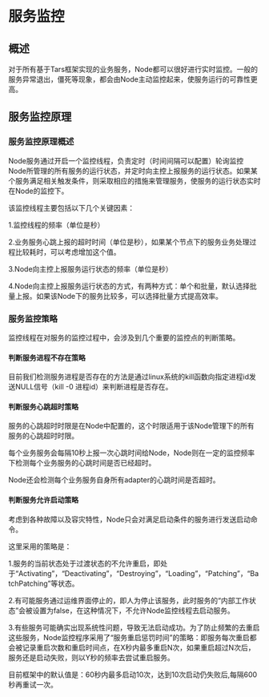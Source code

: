 # 服务监控

## 概述

对于所有基于Tars框架实现的业务服务，Node都可以很好进行实时监控。一般的服务异常退出，僵死等现象，都会由Node主动监控起来，使服务运行的可靠性更高。

## 服务监控原理

### 服务监控原理概述

Node服务通过开启一个监控线程，负责定时（时间间隔可以配置）轮询监控Node所管理的所有服务的运行状态，并定时向主控上报服务的运行状态。如果某个服务满足相关触发条件，则采取相应的措施来管理服务，使服务的运行状态实时在Node的监控下。

该监控线程主要包括以下几个关键因素：

1.监控线程的频率（单位是秒）

2.业务服务心跳上报的超时时间（单位是秒），如果某个节点下的服务业务处理过程比较耗时，可以考虑增加这个值。

3.Node向主控上报服务运行状态的频率（单位是秒）

4.Node向主控上报服务运行状态的方式，有两种方式：单个和批量，默认选择批量上报。如果该Node下的服务比较多，可以选择批量方式提高效率。

### 服务监控策略

监控线程在对服务的监控过程中，会涉及到几个重要的监控点的判断策略。

#### 判断服务进程不存在策略

目前我们检测服务进程是否存在的方法是通过linux系统的kill函数向指定进程id发送NULL信号（kill -0 进程id）来判断进程是否存在。

#### 判断服务心跳超时策略

服务的心跳超时时限是在Node中配置的，这个时限适用于该Node管理下的所有服务的心跳超时时限。

每个业务服务会每隔10秒上报一次心跳时间给Node，Node则在一定的监控频率下检测每个业务服务的心跳时间是否已经超时。

Node还会检测每个业务服务自身所有adapter的心跳时间是否超时。

#### 判断服务允许启动策略

考虑到各种故障以及容灾特性，Node只会对满足启动条件的服务进行发送启动命令。

这里采用的策略是：

1.服务的当前状态处于过渡状态的不允许重启，即处于“Activating”，“Deactivating”，“Destroying”，“Loading”，“Patching”，“BatchPatching”等状态。

2.有可能服务通过运维界面停止的，即人为停止该服务，此时服务的“内部工作状态”会被设置为false，在这种情况下，不允许Node监控线程去启动服务。

3.有些服务可能确实出现系统性问题，导致无法启动成功。为了防止频繁的去重启这些服务，Node监控程序采用了“服务重启惩罚时间”的策略：即服务每次重启都会被记录重启次数和重启时间点，在X秒内最多重启N次，如果重启超过N次后，服务还是启动失败，则以Y秒的频率去尝试重启服务。

目前框架中的默认值是：60秒内最多启动10次，达到10次启动仍失败后,每隔600秒再重试一次。

